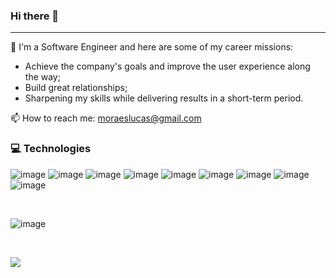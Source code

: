### Hi there 👋
---
<!--
**moraeslucas/moraeslucas** is a ✨ _special_ ✨ repository because its `README.md` (this file) appears on your GitHub profile.

Here are some ideas to get you started:

- 🔭 I’m currently working on ...
- 🌱 I’m currently learning ...
- 👯 I’m looking to collaborate on ...
- 🤔 I’m looking for help with ...
- 💬 Ask me about ...
- 📫 How to reach me: ...
- 😄 Pronouns: ...
- ⚡ Fun fact: ...
-->

🔭 I'm a Software Engineer and here are some of my career missions:
-	Achieve the company's goals and improve the user experience along the way;
-	Build great relationships;
-	Sharpening my skills while delivering results in a short-term period.

📫 How to reach me: moraeslucas@gmail.com 
<br>

### 💻 Technologies

![image](https://img.shields.io/badge/azure-%230072C6.svg?&style=for-the-badge&logo=azure-devops&logoColor=white)
![image](https://img.shields.io/badge/c%23-%23239120.svg?&style=for-the-badge&logo=c-sharp&logoColor=white)
![image](https://img.shields.io/badge/.NET-5C2D91?style=for-the-badge&logo=.net&logoColor=white)
![image](https://img.shields.io/badge/HTML5-E34F26?style=for-the-badge&logo=html5&logoColor=white)
![image](https://img.shields.io/badge/CSS3-1572B6?style=for-the-badge&logo=css3&logoColor=white)
![image](https://img.shields.io/badge/Bootstrap-563D7C?style=for-the-badge&logo=bootstrap&logoColor=white)
![image](https://img.shields.io/badge/JavaScript-F7DF1E?style=for-the-badge&logo=javascript&logoColor=black)
![image](https://img.shields.io/badge/VisualStudio-5C2D91.svg?&style=for-the-badge&logo=visual-studio&logoColor=white)
![image](https://img.shields.io/badge/Git-F05032?style=for-the-badge&logo=git&logoColor=white)

<br>

<!-- GitHub Stats -->

![image](https://github-readme-stats.vercel.app/api?username=moraeslucas&theme=buefy)

<br>

<!-- VIEWS -->
![](https://komarev.com/ghpvc/?username=moraeslucas&color=ffa1a1&style=flat)
